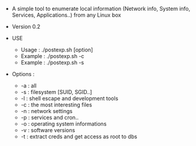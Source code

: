 * A simple tool to enumerate local information (Network info, System info, Services, Applications..) from any Linux box
* Version 0.2



* USE
   * Usage  : ./postexp.sh [option]
   * Example  : ./postexp.sh -c
   * Example  : ./postexp.sh -s
        
* Options :
   * -a : all
   * -s : filesystem [SUID, SGID..]
   * -l : shell escape and development tools
   * -c : the most interesting files
   * -n : network settings
   * -p : services and cron..
   * -o : operating system informations
   * -v : software versions
   * -t : extract creds and get access as root to dbs
